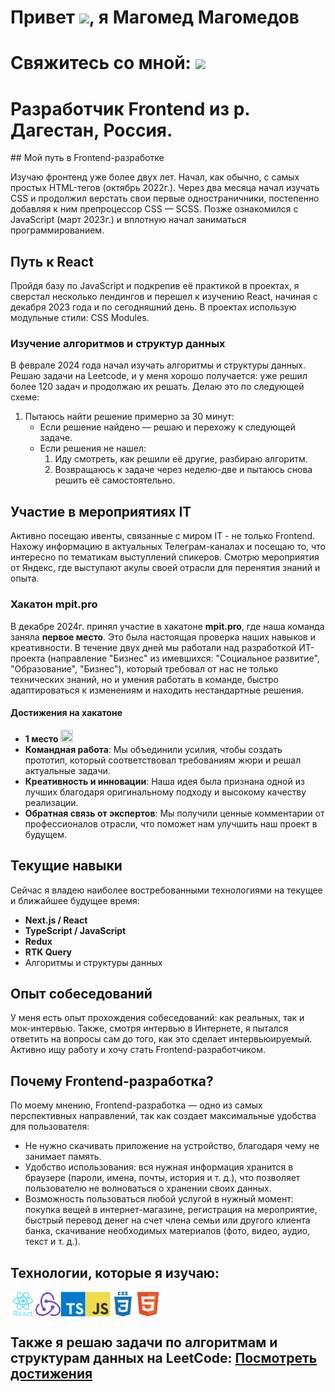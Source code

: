 # Привет <img style='height: 50px; width: auto;' src='https://github.com/blackcater/blackcater/raw/main/images/Hi.gif' />, я Магомед Магомедов
# Свяжитесь со мной: <a href="https://t.me/magomedov_net"><img src="https://camo.githubusercontent.com/8f41682a178e57a174d0c6042e9cdb842c6329b24c34b2bf4206c25e933073a9/68747470733a2f2f696d672e736869656c64732e696f2f62616467652f54656c656772616d2d3243413545303f7374796c653d666f722d7468652d6261646765266c6f676f3d74656c656772616d266c6f676f436f6c6f723d7768697465" /></a> 

<h1>Разработчик Frontend из р. Дагестан, Россия.</h1> ## Мой путь в Frontend-разработке

Изучаю фронтенд уже более двух лет. Начал, как обычно, с самых простых HTML-тегов (октябрь 2022г.). Через два месяца начал изучать CSS и продолжил верстать свои первые одностраничники, постепенно добавляя к ним препроцессор CSS — SCSS. Позже ознакомился с JavaScript (март 2023г.) и вплотную начал заниматься программированием.

## Путь к React

Пройдя базу по JavaScript и подкрепив её практикой в проектах, я сверстал несколько лендингов и перешел к изучению React, начиная с декабря 2023 года и по сегодняшний день. В проектах использую модульные стили: CSS Modules.

### Изучение алгоритмов и структур данных

В феврале 2024 года начал изучать алгоритмы и структуры данных. Решаю задачи на Leetcode, и у меня хорошо получается: уже решил более 120 задач и продолжаю их решать. Делаю это по следующей схеме:

1. Пытаюсь найти решение примерно за 30 минут:
   - Если решение найдено — решаю и перехожу к следующей задаче.
   - Если решения не нашел:
     1. Иду смотреть, как решили её другие, разбираю алгоритм.
     2. Возвращаюсь к задаче через неделю-две и пытаюсь снова решить её самостоятельно.
## Участие в мероприятиях IT
Активно посещаю ивенты, связанные с миром IT - не только Frontend. Нахожу информацию в актуальных Телеграм-каналах и посещаю то, что интересно по тематикам выступлений спикеров.
Смотрю мероприятия от Яндекс, где выступают акулы своей отрасли для перенятия знаний и опыта.
### Хакатон mpit.pro

В декабре 2024г. принял участие в хакатоне **mpit.pro**, где наша команда заняла **первое место**. Это была настоящая проверка наших навыков и креативности. В течение двух дней мы работали над разработкой ИТ-проекта (направление "Бизнес" из имевшихся: "Социальное развитие", "Образование", "Бизнес"), который требовал от нас не только технических знаний, но и умения работать в команде, быстро адаптироваться к изменениям и находить нестандартные решения.

#### Достижения на хакатоне
- **1 место <img src='https://cdn-icons-png.flaticon.com/512/11865/11865443.png' width="20" height="20" />**
- **Командная работа**: Мы объединили усилия, чтобы создать прототип, который соответствовал требованиям жюри и решал актуальные задачи.
- **Креативность и инновации**: Наша идея была признана одной из лучших благодаря оригинальному подходу и высокому качеству реализации.
- **Обратная связь от экспертов**: Мы получили ценные комментарии от профессионалов отрасли, что поможет нам улучшить наш проект в будущем.

## Текущие навыки

Сейчас я владею наиболее востребованными технологиями на текущее и ближайшее будущее время:
- **Next.js / React**
- **TypeScript / JavaScript**
- **Redux**
- **RTK Query**
- Алгоритмы и структуры данных

## Опыт собеседований

У меня есть опыт прохождения собеседований: как реальных, так и мок-интервью. Также, смотря интервью в Интернете, я пытался ответить на вопросы сам до того, как это сделает интервьюируемый. Активно ищу работу и хочу стать Frontend-разработчиком.

## Почему Frontend-разработка?

По моему мнению, Frontend-разработка — одно из самых перспективных направлений, так как создает максимальные удобства для пользователя:
- Не нужно скачивать приложение на устройство, благодаря чему не занимает память.
- Удобство использования: вся нужная информация хранится в браузере (пароли, имена, почты, история и т. д.), что позволяет пользователю не волноваться о хранении своих данных.
- Возможность пользоваться любой услугой в нужный момент: покупка вещей в интернет-магазине, регистрация на мероприятие, быстрый перевод денег на счет члена семьи или другого клиента банка, скачивание необходимых материалов (фото, видео, аудио, текст и т. д.).

<h2>Технологии, которые я изучаю:</h2>
<div style="display: flex; align-items: center;">
    <img src="https://github.com/devicons/devicon/blob/master/icons/react/react-original-wordmark.svg" title="React" alt="React" width="40" height="40"/>
    <img src="https://github.com/devicons/devicon/blob/master/icons/redux/redux-original.svg" title="Redux" alt="Redux" width="40" height="40"/>
    <img src="https://github.com/devicons/devicon/blob/master/icons/typescript/typescript-plain.svg" title="TypeScript" alt="TypeScript" width="40" height="40"/>
    <img src="https://github.com/devicons/devicon/blob/master/icons/javascript/javascript-original.svg" title="JavaScript" alt="JavaScript" width="40" height="40"/> 
    <img src="https://github.com/devicons/devicon/blob/master/icons/css3/css3-plain-wordmark.svg"  title="CSS3" alt="CSS" width="40" height="40"/>
    <img src="https://github.com/devicons/devicon/blob/master/icons/html5/html5-original.svg" title="HTML5" alt="HTML" width="40" height="40"/> 
</div>


<h2>Также я решаю задачи по алгоритмам и структурам данных на LeetCode: <a href='https://leetcode.com/devMagomedov/'>Посмотреть достижения</a></h2>
